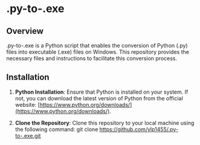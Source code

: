 # .py-to-.exe

## Overview
.py-to-.exe is a Python script that enables the conversion of Python (.py) files into executable (.exe) files on Windows. This repository provides the necessary files and instructions to facilitate this conversion process.

## Installation

1. **Python Installation**: Ensure that Python is installed on your system. If not, you can download the latest version of Python from the official website: [https://www.python.org/downloads/](https://www.python.org/downloads/).

2. **Clone the Repository**: Clone this repository to your local machine using the following command:
    git clone https://github.com/ylp1455/.py-to-.exe.git
